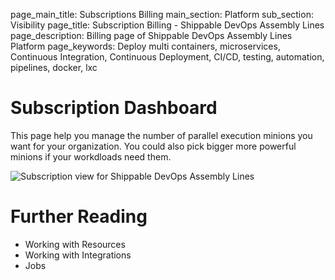 page_main_title: Subscriptions Billing
main_section: Platform
sub_section: Visibility
page_title: Subscription Billing - Shippable DevOps Assembly Lines
page_description: Billing page of Shippable DevOps Assembly Lines Platform
page_keywords: Deploy multi containers, microservices, Continuous Integration, Continuous Deployment, CI/CD, testing, automation, pipelines, docker, lxc

# Subscription Dashboard
This page help you manage the number of parallel execution minions you want for your   organization. You could also pick bigger more powerful minions if your workdloads need them.

<img src="/images/platform/visibility/subscription-billing-view.jpg" alt="Subscription view for Shippable DevOps Assembly Lines" style="vertical-align: middle;display: block;margin-left: auto;margin-right: auto;"/>


# Further Reading
* Working with Resources
* Working with Integrations
* Jobs